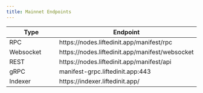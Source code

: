 ```yaml
---
title: Mainnet Endpoints
---
```


<table><thead><tr><th width="205.4666748046875">Type</th><th>Endpoint</th></tr></thead><tbody><tr><td>RPC</td><td>https://nodes.liftedinit.app/manifest/rpc</td></tr><tr><td>Websocket</td><td>https://nodes.liftedinit.app/manifest/websocket</td></tr><tr><td>REST</td><td>https://nodes.liftedinit.app/manifest/api</td></tr><tr><td>gRPC</td><td>manifest-grpc.liftedinit.app:443</td></tr><tr><td>Indexer</td><td>https://indexer.liftedinit.app/</td></tr></tbody></table>

